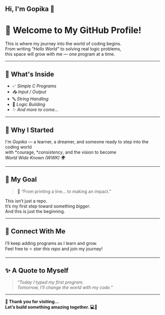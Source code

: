 ## Hi, I'm Gopika 👋

# 🌸 Welcome to My GitHub Profile!

This is where my journey into the world of coding begins.  
From writing *"Hello World"* to solving real logic problems,  
this space will grow with me — one program at a time.

---

## 🧠 What's Inside

- ✅ *Simple C Programs*
- 📥 *Input / Output*
- 🔤 *String Handling*
- 🔐 *Logic Building*
- ✨ *And more to come...*

---

## 💖 Why I Started

I'm *Gopika* — a learner, a dreamer, and someone ready to step into the coding world  
with *courage, **consistency*, and the vision to become  
*World Wide Known (WWK)* 🌍

---

## 🎯 My Goal

> 📝 “From printing a line... to making an impact.”

This isn’t just a repo.  
It’s my first step toward something *bigger*.  
And this is just the beginning.

---

## 🤝 Connect With Me

I’ll keep adding programs as I learn and grow.  
Feel free to ⭐ *star this repo* and join my journey!

---

## ✨ A Quote to Myself

> _“Today I typed my first program.  
> Tomorrow, I'll change the world with my code.”_

---

**🌷 Thank you for visiting...  
Let’s build something amazing together. 💻🌈**
